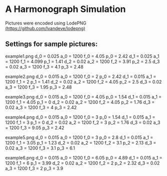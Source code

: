 # A Harmonograph Simulation

Pictures were encoded using LodePNG [(https://github.com/lvandeve/lodepng)](https://github.com/lvandeve/lodepng)

## Settings for sample pictures:
example1.png
d_0 = 0.025 a_0 = 1200 f_0 = 4.05 p_0 = 2.42
d_1 = 0.025 a_1 = 1200 f_1 = 4.099 p_1 = 1.41
d_2 = 0.02 a_2 = 1200 f_2 = 3.91 p_2 = 2.5
d_3 = 0.02 a_3 = 1200 f_3 = 4.1 p_3 = 2.48

example2.png
d_0 = 0.015 a_0 = 1200 f_0 = 2 p_0 = 2.42
d_1 = 0.015 a_1 = 1200 f_1 = 2 p_1 = 1.41
d_2 = 0.02 a_2 = 1200 f_2 = 4.05 p_2 = 2.5
d_3 = 0.02 a_3 = 1200 f_3 = 1.95 p_3 = 2.48

example3.png
d_0 = 0.015 a_0 = 1200 f_0 = 4.05 p_0 = 1.54
d_1 = 0.015 a_1 = 1200 f_1 = 4.05 p_1 = 0
d_2 = 0.02 a_2 = 1200 f_2 = 4.05 p_2 = 1.76
d_3 = 0.02 a_3 = 1200 f_3 = 4 p_3 = 2.42

example4.png
d_0 = 0.015 a_0 = 1200 f_0 = 3 p_0 = 1.54
d_1 = 0.015 a_1 = 1200 f_1 = 3 p_1 = 0
d_2 = 0.02 a_2 = 1200 f_2 = 3 p_2 = 1.76
d_3 = 0.02 a_3 = 1200 f_3 = 9.05 p_3 = 2.42

example5.png
d_0 = 0.015 a_0 = 1200 f_0 = 3 p_0 = 2.8
d_1 = 0.015 a_1 = 1200 f_1 = 3.05 p_1 = 1.23
d_2 = 0.02 a_2 = 1200 f_2 = 3.1 p_2 = 2.13
d_3 = 0.02 a_3 = 1200 f_3 = 3.1 p_3 = 6.1

example6.png
d_0 = 0.015 a_0 = 1200 f_0 = 6.05 p_0 = 4.89
d_1 = 0.015 a_1 = 1200 f_1 = 6 p_1 = 3.99
d_2 = 0.02 a_2 = 1200 f_2 = 2 p_2 = 2.32
d_3 = 0.02 a_3 = 1200 f_3 = 2 p_3 = 3.9

